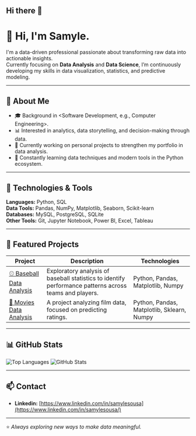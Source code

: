 ## Hi there 👋

<!--
**samylesousa/samylesousa** is a ✨ _special_ ✨ repository because its `README.md` (this file) appears on your GitHub profile.

Here are some ideas to get you started:

- 🔭 I’m currently working on ...
- 🌱 I’m currently learning ...
- 👯 I’m looking to collaborate on ...
- 🤔 I’m looking for help with ...
- 💬 Ask me about ...
- 📫 How to reach me: ...
- 😄 Pronouns: ...
- ⚡ Fun fact: ...
-->

# 👋 Hi, I'm Samyle.

I'm a data-driven professional passionate about transforming raw data into actionable insights.  
Currently focusing on **Data Analysis** and **Data Science**, I’m continuously developing my skills in data visualization, statistics, and predictive modeling.

---

## 🧠 About Me
- 🎓 Background in <Software Development, e.g., Computer Engineering>.  
- 📊 Interested in analytics, data storytelling, and decision-making through data.  
- 🚀 Currently working on personal projects to strengthen my portfolio in data analysis.  
- 🌱 Constantly learning data techniques and modern tools in the Python ecosystem.

---

## 🧰 Technologies & Tools

**Languages:** Python, SQL  
**Data Tools:** Pandas, NumPy, Matplotlib, Seaborn, Scikit-learn  
**Databases:** MySQL, PostgreSQL, SQLite  
**Other Tools:** Git, Jupyter Notebook, Power BI, Excel, Tableau  

---

## 📂 Featured Projects

| Project | Description | Technologies |
|----------|--------------|---------------|
| [⚾ Baseball Data Analysis](https://github.com/samylesousa/baseball) | Exploratory analysis of baseball statistics to identify performance patterns across teams and players. | Python, Pandas, Matplotlib, Numpy |
| [🎥 Movies Data Analysis](https://github.com/samylesousa/movies_imdb) | A project analyzing film data, focused on predicting ratings. | Python, Pandas, Matplotlib, Sklearn, Numpy |

---

## 📊 GitHub Stats

![Top Languages](https://github-readme-stats.vercel.app/api/top-langs/?username=samylesousa&layout=compact&theme=tokyonight)
![GitHub Stats](https://github-readme-stats.vercel.app/api?username=samylesousa&show_icons=true&theme=tokyonight)

---

## 📫 Contact

- **Linkedin:** [https://www.linkedin.com/in/samylesousa](https://www.linkedin.com/in/samylesousa/)  

---

⭐ *Always exploring new ways to make data meaningful.*
